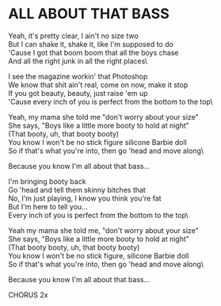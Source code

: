 # ALL ABOUT THAT BASS

Yeah, it's pretty clear, I ain't no size two\
But I can shake it, shake it, like I'm supposed to do\
'Cause I got that boom boom that all the boys chase\
And all the right junk in all the right places\

I see the magazine workin' that Photoshop\
We know that shit ain't real, come on now, make it stop\
If you got beauty, beauty, just raise 'em up\
'Cause every inch of you is perfect from the bottom to the top\

Yeah, my mama she told me "don't worry about your size"\
She says, "Boys like a little more booty to hold at night"\
(That booty, uh, that booty booty)\
You know I won't be no stick figure silicone Barbie doll\
So if that's what you're into, then go 'head and move along\

Because you know I'm all about that bass...

I'm bringing booty back\
Go 'head and tell them skinny bitches that\
No, I'm just playing, I know you think you're fat\
But I'm here to tell you...\
Every inch of you is perfect from the bottom to the top\

Yeah my mama she told me, "don't worry about your size"\
She says, "Boys like a little more booty to hold at night"\
(That booty booty, uh, that booty booty)\
You know I won't be no stick figure, silicone Barbie doll\
So if that's what you're into, then go 'head and move along\

Because you know I'm all about that bass...

CHORUS 2x